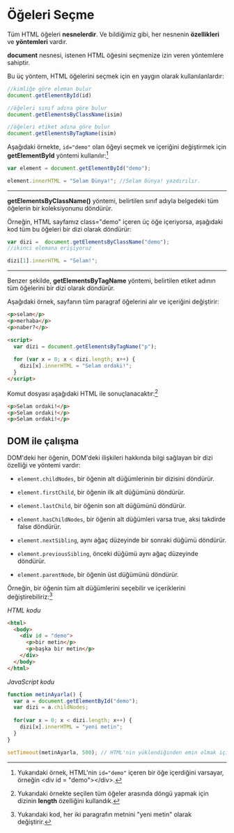 # Öğeleri Seçme

Tüm HTML öğeleri **nesnelerdir**. Ve bildiğimiz gibi, her nesnenin **özellikleri** ve **yöntemleri** vardır.

**document** nesnesi, istenen HTML öğesini seçmenize izin veren yöntemlere sahiptir.

Bu üç yöntem, HTML öğelerini seçmek için en yaygın olarak kullanılanlardır:

```javascript
//kimliğe göre eleman bulur
document.getElementById(id) 

//öğeleri sınıf adına göre bulur
document.getElementsByClassName(isim) 

//öğeleri etiket adına göre bulur
document.getElementsByTagName(isim)
```

Aşağıdaki örnekte, ``id="demo"`` olan öğeyi seçmek ve içeriğini değiştirmek için **getElementById** yöntemi kullanılır:[^1]

```javascript
var element = document.getElementById("demo");

element.innerHTML = "Selam Dünya!"; //Selam Dünya! yazdırılır.
```

  [^1]: Yukarıdaki örnek, HTML'nin `id="demo"` içeren bir öğe içerdiğini varsayar, örneğin \<div id = "demo">\</div>.

<hr>

**getElementsByClassName()** yöntemi, belirtilen sınıf adıyla belgedeki tüm öğelerin bir koleksiyonunu döndürür.

Örneğin, HTML sayfamız class="demo" içeren üç öğe içeriyorsa, aşağıdaki kod tüm bu öğeleri bir dizi olarak döndürür:

```javascript
var dizi =  document.getElementsByClassName("demo");
//ikinci elemana erişiyoruz

dizi[1].innerHTML = "Selam!";
```

<hr>

Benzer şekilde, **getElementsByTagName** yöntemi, belirtilen etiket adının tüm öğelerini bir dizi olarak döndürür.

Aşağıdaki örnek, sayfanın tüm paragraf öğelerini alır ve içeriğini değiştirir:

```html
<p>selam</p>
<p>merhaba</p>
<p>naber?</p>

<script>
  var dizi = document.getElementsByTagName("p");
  
  for (var x = 0; x < dizi.length; x++) {
    dizi[x].innerHTML = "Selam ordaki!";
  }
</script>
```

Komut dosyası aşağıdaki HTML ile sonuçlanacaktır:[^2]

```html	
<p>Selam ordaki!</p>
<p>Selam ordaki!</p>
<p>Selam ordaki!</p>
```

  [^2]: Yukarıdaki örnekte seçilen tüm öğeler arasında döngü yapmak için dizinin **length** özelliğini kullandık.

## DOM ile çalışma

DOM'deki her öğenin, DOM'deki ilişkileri hakkında bilgi sağlayan bir dizi özelliği ve yöntemi vardır:

* ``element.childNodes``, bir öğenin alt düğümlerinin bir dizisini döndürür.

* ``element.firstChild``, bir öğenin ilk alt düğümünü döndürür.

* ``element.lastChild``, bir öğenin son alt düğümünü döndürür.

* ``element.hasChildNodes``, bir öğenin alt düğümleri varsa true, aksi takdirde false döndürür.

* ``element.nextSibling``, aynı ağaç düzeyinde bir sonraki düğümü döndürür.

* ``element.previousSibling``, önceki düğümü aynı ağaç düzeyinde döndürür.

* ``element.parentNode``, bir öğenin üst düğümünü döndürür.

Örneğin, bir öğenin tüm alt düğümlerini seçebilir ve içeriklerini değiştirebiliriz:[^3]

*HTML kodu*

```html	
<html>
  <body>
    <div id = "demo">
      <p>bir metin</p>
      <p>başka bir metin</p>
    </div>
  </body>
</html>
```
 
*JavaScript kodu*

```javascript
function metinAyarla() {
  var a = document.getElementById("demo");
  var dizi = a.childNodes;
  
  for(var x = 0; x < dizi.length; x++) {
    dizi[x].innerHTML = "yeni metin";
  }
}

setTimeout(metinAyarla, 500); // HTML'nin yüklendiğinden emin olmak için işlevi setTimeout ile çağırma, 500ms sonra çalışacaktır.
```

  [^3]: Yukarıdaki kod, her iki paragrafın metnini "yeni metin" olarak değiştirir.